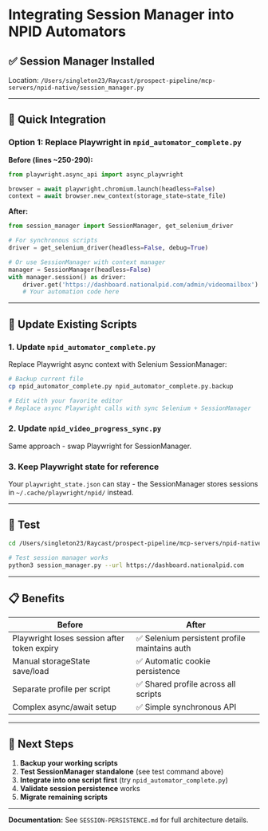 # Integrating Session Manager into NPID Automators

## ✅ Session Manager Installed

Location: `/Users/singleton23/Raycast/prospect-pipeline/mcp-servers/npid-native/session_manager.py`

---

## 🎯 Quick Integration

### Option 1: Replace Playwright in `npid_automator_complete.py`

**Before (lines ~250-290):**
```python
from playwright.async_api import async_playwright

browser = await playwright.chromium.launch(headless=False)
context = await browser.new_context(storage_state=state_file)
```

**After:**
```python
from session_manager import SessionManager, get_selenium_driver

# For synchronous scripts
driver = get_selenium_driver(headless=False, debug=True)

# Or use SessionManager with context manager
manager = SessionManager(headless=False)
with manager.session() as driver:
    driver.get('https://dashboard.nationalpid.com/admin/videomailbox')
    # Your automation code here
```

---

## 🔧 Update Existing Scripts

### 1. Update `npid_automator_complete.py`

Replace Playwright async context with Selenium SessionManager:

```bash
# Backup current file
cp npid_automator_complete.py npid_automator_complete.py.backup

# Edit with your favorite editor
# Replace async Playwright calls with sync Selenium + SessionManager
```

### 2. Update `npid_video_progress_sync.py`

Same approach - swap Playwright for SessionManager.

### 3. Keep Playwright state for reference

Your `playwright_state.json` can stay - the SessionManager stores sessions in `~/.cache/playwright/npid/` instead.

---

## 🧪 Test

```bash
cd /Users/singleton23/Raycast/prospect-pipeline/mcp-servers/npid-native

# Test session manager works
python3 session_manager.py --url https://dashboard.nationalpid.com
```

---

## 📋 Benefits

| Before | After |
|--------|-------|
| Playwright loses session after token expiry | ✅ Selenium persistent profile maintains auth |
| Manual storageState save/load | ✅ Automatic cookie persistence |
| Separate profile per script | ✅ Shared profile across all scripts |
| Complex async/await setup | ✅ Simple synchronous API |

---

## 🚨 Next Steps

1. **Backup your working scripts**
2. **Test SessionManager standalone** (see test command above)
3. **Integrate into one script first** (try `npid_automator_complete.py`)
4. **Validate session persistence** works
5. **Migrate remaining scripts**

---

**Documentation:** See `SESSION-PERSISTENCE.md` for full architecture details.
